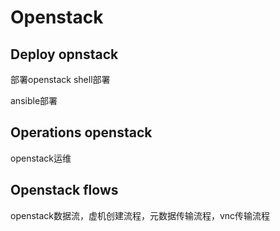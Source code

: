 # Openstack

## Deploy opnstack
部署openstack
shell部署

ansible部署

## Operations openstack
openstack运维

## Openstack flows
openstack数据流，虚机创建流程，元数据传输流程，vnc传输流程

